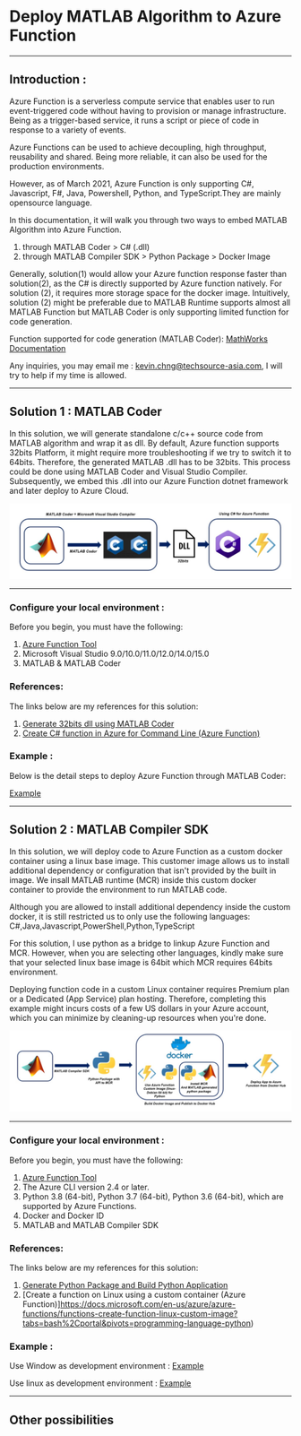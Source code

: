 # Deploy MATLAB Algorithm to Azure Function

---

## Introduction :

Azure Function is a serverless compute service that enables user to run event-triggered code without having to provision or manage infrastructure. Being as a trigger-based service, it runs a script or piece of code in response to a variety of events.

Azure Functions can be used to achieve decoupling, high throughput, reusability and shared. Being more reliable, it can also be used for the production environments.

However, as of March 2021, Azure Function is only supporting C#, Javascript, F#, Java, Powershell, Python, and TypeScript.They are mainly opensource language.

In this documentation, it will walk you through two ways to embed MATLAB Algorithm into Azure Function.
  1) through MATLAB Coder > C# (.dll)
  2) through MATLAB Compiler SDK > Python Package > Docker Image

Generally, solution(1) would allow your Azure function response faster than solution(2), as the C# is directly supported by Azure function natively. For solution (2), it requires more storage space for the docker image. Intuitively, solution (2) might be preferable due to MATLAB Runtime supports almost all MATLAB Function but MATLAB Coder is only supporting limited function for code generation. 

Function supported for code generation (MATLAB Coder):
[MathWorks Documentation](https://www.mathworks.com/help/coder/ug/functions-and-objects-supported-for-cc-code-generation.html)

Any inquiries, you may email me : kevin.chng@techsource-asia.com, I will try to help if my time is allowed.

---

## Solution 1 : MATLAB Coder

In this solution, we will generate standalone c/c++ source code from MATLAB algorithm and wrap it as dll.
By default, Azure function supports 32bits Platform, it might require more troubleshooting if we try to switch it to 64bits. Therefore, the generated MATLAB .dll has to be 32bits. This process could be done using MATLAB Coder and Visual Studio Compiler. Subsequently, we embed this .dll into our Azure Function dotnet framework and later deploy to Azure Cloud.

![Arhictecture_1](img/s1_00.jpg)

---

### Configure your local environment :
Before you begin, you must have the following:

1) [Azure Function Tool](https://docs.microsoft.com/en-us/azure/azure-functions/functions-run-local?tabs=windows%2Ccsharp%2Cbash#v2)
2) Microsoft Visual Studio 9.0/10.0/11.0/12.0/14.0/15.0
3) MATLAB & MATLAB Coder

### References:
The links below are my references for this solution:

1) [Generate 32bits dll using MATLAB Coder](https://www.mathworks.com/help/coder/ug/build-32-bit-dll-on-64-bit-windows-platform-using-msvc-toolchain.html)
2) [Create C# function in Azure for Command Line (Azure Function)](https://docs.microsoft.com/en-us/azure/azure-functions/create-first-function-cli-csharp?tabs=azure-cli%2Cbrowser)

### Example :
Below is the detail steps to deploy Azure Function through MATLAB Coder:

[Example](https://github.com/KevinChngJY/azurefunction_matlab_deployment/blob/main/MATLAB_Coder_Azure_Function.md)

---

## Solution 2 : MATLAB Compiler SDK

In this solution, we will deploy code to Azure Function as a custom docker container using a linux base image. This customer image allows us to install additional dependency or configuration that isn't provided by the built in image. We insall MATLAB runtime (MCR) inside this custom docker container to provide the environment to run MATLAB code.

Although you are allowed to install additional dependency inside the custom docker, it is still restricted us to only use the following languages:
C#,Java,Javascript,PowerShell,Python,TypeScript

For this solution, I use python as a bridge to linkup Azure Function and MCR. However, when you are selecting other languages, kindly make sure that your selected linux base image is 64bit which MCR requires 64bits environment.

Deploying function code in a custom Linux container requires Premium plan or a Dedicated (App Service) plan hosting. Therefore, completing this example might incurs costs of a few US dollars in your Azure account, which you can minimize by cleaning-up resources when you're done.

![Arhictecture_2](img/s2_01.jpg)

---

### Configure your local environment :
Before you begin, you must have the following:

1) [Azure Function Tool](https://docs.microsoft.com/en-us/azure/azure-functions/functions-run-local?tabs=windows%2Ccsharp%2Cbash#v2)
2) The Azure CLI version 2.4 or later.
3) Python 3.8 (64-bit), Python 3.7 (64-bit), Python 3.6 (64-bit), which are supported by Azure Functions.
4) Docker and Docker ID
5) MATLAB and MATLAB Compiler SDK

### References:
The links below are my references for this solution:

1) [Generate Python Package and Build Python Application](https://www.mathworks.com/help/compiler_sdk/gs/create-a-python-application-with-matlab-code.html)
2) [Create a function on Linux using a custom container (Azure Function)]https://docs.microsoft.com/en-us/azure/azure-functions/functions-create-function-linux-custom-image?tabs=bash%2Cportal&pivots=programming-language-python)

### Example :

Use Window as development environment : [Example](https://github.com/KevinChngJY/azurefunction_matlab_deployment/blob/main/MATLAB_Compiler_Azure_Function_Window.md)

Use linux as development environment : [Example](https://github.com/KevinChngJY/azurefunction_matlab_deployment/blob/main/MATLAB_Compiler_Azure_Function_Linux.md)

---

## Other possibilities

